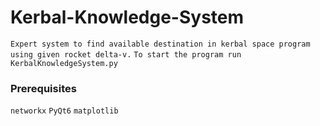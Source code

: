 # Kerbal-Knowledge-System
`Expert system to find available destination in kerbal space program using given rocket delta-v.`
`To start the program run KerbalKnowledgeSystem.py`

### Prerequisites
`networkx`
`PyQt6`
`matplotlib`